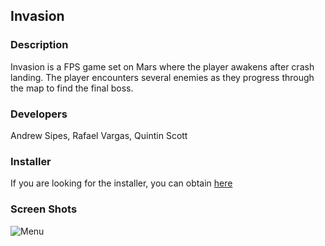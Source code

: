 ## Invasion

### Description
Invasion is a FPS game set on Mars where the player awakens after crash landing. 
The player encounters several enemies as they progress through the map to find the final boss.

### Developers 
Andrew Sipes, Rafael Vargas, Quintin Scott

### Installer
If you are looking for the installer, you can obtain [here](https://1drv.ms/u/c/7d010c8fa426a612/EdrbrO-ShGlFiGrOf85M_uYBAUTQRj2fCj_rNOjqflGBGw?e=OvuaxT)

### Screen Shots

![Menu](https://1drv.ms/i/c/7d010c8fa426a612/EexP8cufvDlBnU3teZjtg6gBArgnyZ6dXpQP0Po9BUIdWw?e=vdimCY)
